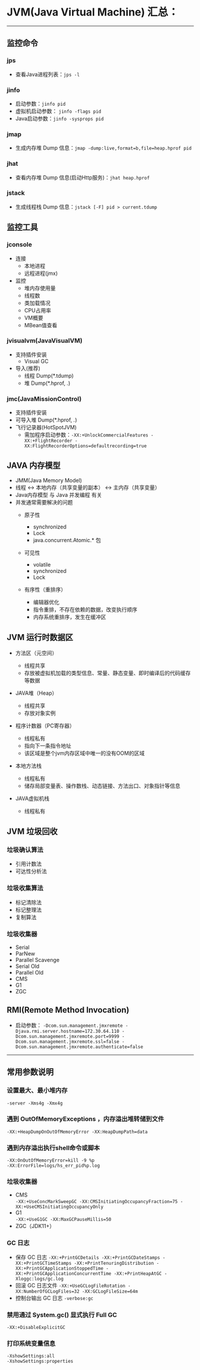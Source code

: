 # JVM(Java Virtual Machine) 汇总：
------

## **监控命令**

### jps  
- 查看Java进程列表：`jps -l`

### jinfo
- 启动参数：`jinfo pid`
- 虚拟机启动参数： `jinfo -flags pid`
- Java启动参数：`jinfo -sysprops pid`

### jmap
- 生成内存堆 Dump 信息：`jmap -dump:live,format=b,file=heap.hprof pid`

### jhat
- 查看内存堆 Dump 信息(启动Http服务)：`jhat heap.hprof`

### jstack
- 生成线程栈 Dump 信息：`jstack [-F] pid > current.tdump`


## **监控工具**

### jconsole

- 连接
	- 本地进程
	- 远程进程(jmx)
- 监控
	- 堆内存使用量
	- 线程数
	- 类加载情况
	- CPU占用率
	- VM概要
	- MBean值查看

### jvisualvm(JavaVisualVM)
- 支持插件安装
  - Visual GC
- 导入(推荐)
  - 线程 Dump(*.tdump)
  - 堆 Dump(*.hprof, *.*)
		
### jmc(JavaMissionControl)
- 支持插件安装
- 可导入堆 Dump(*.hprof, *.*)
- 飞行记录器(HotSpotJVM)
	- 需加程序启动参数：`-XX:+UnlockCommercialFeatures -XX:+FlightRecorder -XX:FlightRecorderOptions=defaultrecording=true`

	
## JAVA 内存模型

- JMM(Java Memory Model)
- 线程 <-> 本地内存（共享变量的副本） <-> 主内存（共享变量）
- Java内存模型 与 Java 并发编程 有关
- 并发通常需要解决的问题
	- 原子性
		- synchronized
		- Lock
		- java.concurrent.Atomic.* 包
	
	- 可见性
		- volatile
		- synchronized
		- Lock
	- 有序性（重排序）
		- 编辑器优化
		- 指令重排，不存在依赖的数据，改变执行顺序
		- 内存系统重排序，发生在缓冲区

## JVM 运行时数据区

- 方法区（元空间）
	- 线程共享
	- 存放被虚拟机加载的类型信息、常量、静态变量、即时编译后的代码缓存等数据

- JAVA堆（Heap）
	- 线程共享
	- 存放对象实例

- 程序计数器（PC寄存器）
	- 线程私有
	- 指向下一条指令地址
	- 该区域是整个jvm内存区域中唯一的没有OOM的区域


- 本地方法栈
	- 线程私有
	- 储存局部变量表、操作数栈、动态链接、方法出口、对象指针等信息
	
- JAVA虚拟机栈
	- 线程私有


## JVM 垃圾回收

### 垃圾确认算法
- 引用计数法
- 可达性分析法

### 垃圾收集算法
- 标记清除法
- 标记整理法
- 复制算法

### 垃圾收集器

- Serial
- ParNew
- Parallel Scavenge
- Serial Old
- Parallel Old
- CMS
- G1
- ZGC

## RMI(Remote Method Invocation)
- 启动参数：
`-Dcom.sun.management.jmxremote -Djava.rmi.server.hostname=172.30.64.110 -Dcom.sun.management.jmxremote.port=9999 -Dcom.sun.management.jmxremote.ssl=false -Dcom.sun.management.jmxremote.authenticate=false`


------

## 常用参数说明

### 设置最大、最小堆内存
	-server -Xms4g -Xmx4g

### 遇到 OutOfMemoryExceptions ，内存溢出堆转储到文件
	-XX:+HeapDumpOnOutOfMemoryError -XX:HeapDumpPath=data

### 遇到内存溢出执行shell命令或脚本
	-XX:OnOutOfMemoryError=kill -9 %p
	-XX:ErrorFile=logs/hs_err_pid%p.log

### 垃圾收集器
- CMS  
  `-XX:+UseConcMarkSweepGC -XX:CMSInitiatingOccupancyFraction=75 -XX:+UseCMSInitiatingOccupancyOnly` 
- G1  
  `-XX:+UseG1GC -XX:MaxGCPauseMillis=50`
- ZGC（JDK11+）

### GC 日志  
- 保存 GC 日志  `-XX:+PrintGCDetails -XX:+PrintGCDateStamps -XX:+PrintGCTimeStamps -XX:+PrintTenuringDistribution -XX:+PrintGCApplicationStoppedTime -XX:+PrintGCApplicationConcurrentTime -XX:+PrintHeapAtGC -Xloggc:logs/gc.log`
- 回滚 GC 日志文件  `-XX:+UseGCLogFileRotation -XX:NumberOfGCLogFiles=32 -XX:GCLogFileSize=64m`
- 控制台输出 GC 日志  `-verbose:gc`

### 禁用通过 System.gc() 显式执行 Full GC
	-XX:+DisableExplicitGC

### 打印系统变量信息
	-XshowSettings:all
	-XshowSettings:properties


